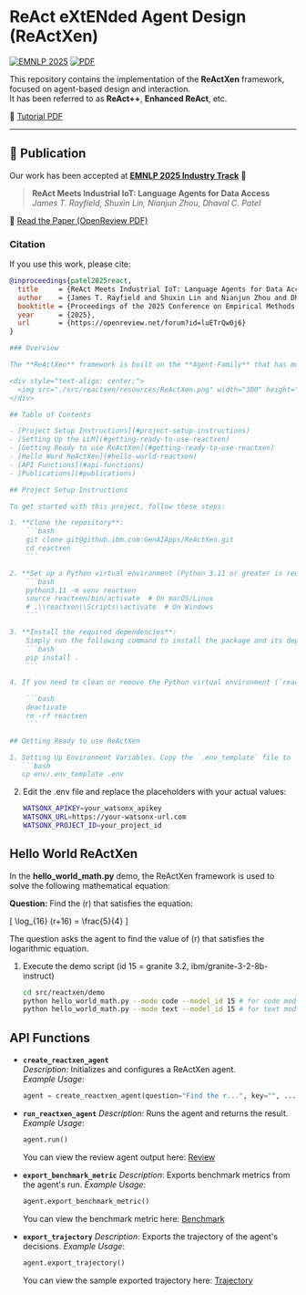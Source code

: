 # ReAct eXtENded Agent Design (ReActXen)

[![EMNLP 2025](https://img.shields.io/badge/EMNLP-2025-blue)](https://openreview.net/forum?id=luETrQw0j6)
[![PDF](https://img.shields.io/badge/PDF-Available-green)](https://openreview.net/pdf?id=luETrQw0j6)

This repository contains the implementation of the **ReActXen** framework, focused on agent-based design and interaction.  
It has been referred to as **ReAct++**, **Enhanced ReAct**, etc.

📘 [Tutorial PDF](./docs/tutorial/ReActXen_IoT_Agent_EMNLP_2025.pdf)

---

## 📄 Publication

Our work has been accepted at **[EMNLP 2025 Industry Track](https://openreview.net/forum?id=luETrQw0j6)** 🎉  

> **ReAct Meets Industrial IoT: Language Agents for Data Access**  
> *James T. Rayfield, Shuxin Lin, Nianjun Zhou, Dhaval C. Patel*  

📑 [Read the Paper (OpenReview PDF)](https://openreview.net/pdf?id=luETrQw0j6)

### Citation
If you use this work, please cite:
```bibtex
@inproceedings{patel2025react,
  title     = {ReAct Meets Industrial IoT: Language Agents for Data Access},
  author    = {James T. Rayfield and Shuxin Lin and Nianjun Zhou and Dhaval C. Patel},
  booktitle = {Proceedings of the 2025 Conference on Empirical Methods in Natural Language Processing: Industry Track},
  year      = {2025},
  url       = {https://openreview.net/forum?id=luETrQw0j6}
}

### Overview

The **ReActXen** framework is built on the **Agent-Family** that has multiple helper agents as outlined in the following diagram. The ReAct agent supports both **text generation** and **code generation** based on the specified action. 

<div style="text-align: center;">
  <img src="./src/reactxen/resources/ReActXen.png" width="300" height="250" />
</div>

## Table of Contents

- [Project Setup Instructions](#project-setup-instructions)
- [Setting Up the LLM](#getting-ready-to-use-reactxen)
- [Getting Ready to use ReActXen](#getting-ready-to-use-reactxen)
- [Hello Word ReActXen](#hello-world-reactxen)
- [API Functions](#api-functions)
- [Publications](#publications)

## Project Setup Instructions

To get started with this project, follow these steps:

1. **Clone the repository**:
    ```bash
    git clone git@github.ibm.com:GenAIApps/ReActXen.git
    cd reactxen
    ```

2. **Set up a Python virtual environment (Python 3.11 or greater is required)**:
    ```bash
    python3.11 -m venv reactxen
    source reactxen/bin/activate  # On macOS/Linux
    # .\\reactxen\\Scripts\\activate  # On Windows
    ```

3. **Install the required dependencies**:
    Simply run the following command to install the package and its dependencies:
    ```bash
    pip install .
    ```

4. If you need to clean or remove the Python virtual environment (`reactxen`), follow these steps:

    ```bash
    deactivate
    rm -rf reactxen
    ```

## Getting Ready to use ReActXen

1. Setting Up Environment Variables. Copy the `.env_template` file to `.env`:
   ```bash
   cp env/.env_template .env
   ```

2. Edit the .env file and replace the placeholders with your actual values:

    ```bash
    WATSONX_APIKEY=your_watsonx_apikey
    WATSONX_URL=https://your-watsonx-url.com
    WATSONX_PROJECT_ID=your_project_id
    ```

## Hello World ReActXen

In the **hello_world_math.py** demo, the ReActXen framework is used to solve the following mathematical equation:

**Question:** Find the \(r\) that satisfies the equation:

  \[
  \log_{16} (r+16) = \frac{5}{4}
  \]

The question asks the agent to find the value of \(r\) that satisfies the logarithmic equation.

1. Execute the demo script (id 15 = granite 3.2, ibm/granite-3-2-8b-instruct)

    ```bash
    cd src/reactxen/demo
    python hello_world_math.py --mode code --model_id 15 # for code model
    python hello_world_math.py --mode text --model_id 15 # for text model
    ```

## API Functions

- **`create_reactxen_agent`**  
  *Description*: Initializes and configures a ReActXen agent.  
  *Example Usage*:  
  ```python
  agent = create_reactxen_agent(question="Find the r...", key="", ...)
  ```

- **`run_reactxen_agent`**
  *Description*: Runs the agent and returns the result.
  *Example Usage*:
  ```python
  agent.run()
  ```
  You can view the review agent output here: [Review](./src/reactxen/resources/sample_review_math_problem.json)

- **`export_benchmark_metric`**
  *Description*: Exports benchmark metrics from the agent's run.
  *Example Usage*:
  ```python
  agent.export_benchmark_metric()
  ```

  You can view the benchmark metric here: [Benchmark](./src/reactxen/resources/sample_metric_math_problem.json)

- **`export_trajectory`**
  *Description*: Exports the trajectory of the agent's decisions.
  *Example Usage*:
  ```python
  agent.export_trajectory()
  ```

  You can view the sample exported trajectory here: [Trajectory](./src/reactxen/resources/sample_traj_math_problem.json)
